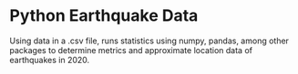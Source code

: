 # Python Earthquake Data

Using data in a .csv file, runs statistics using numpy, pandas, among other packages to determine metrics and approximate location data of earthquakes in 2020.
